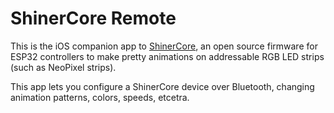 # ShinerCore Remote

This is the iOS companion app to [ShinerCore](https://github.com/nevyn/shinercore), an open source
firmware for ESP32 controllers to make pretty animations on addressable RGB LED strips 
(such as NeoPixel strips).

This app lets you configure a ShinerCore device over Bluetooth, changing animation patterns, colors,
speeds, etcetra.
